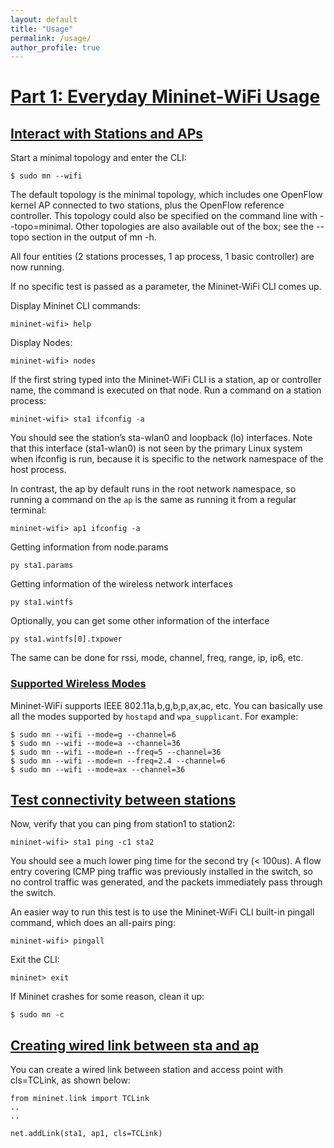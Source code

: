 ```yaml
---
layout: default
title: "Usage"
permalink: /usage/
author_profile: true
---
```


<a id="usage"></a>
# [Part 1: Everyday Mininet-WiFi Usage](#part1)


<a id="interact"></a>
## [Interact with Stations and APs](#interact)

Start a minimal topology and enter the CLI:
```
$ sudo mn --wifi
```

The default topology is the minimal topology, which includes one OpenFlow kernel AP connected to two stations, plus the OpenFlow reference controller. This topology could also be specified on the command line with --topo=minimal. Other topologies are also available out of the box; see the --topo section in the output of mn -h.

All four entities (2 stations processes, 1 ap process, 1 basic controller) are now running.

If no specific test is passed as a parameter, the Mininet-WiFi CLI comes up.

Display Mininet CLI commands:
```
mininet-wifi> help
```

Display Nodes:
```
mininet-wifi> nodes
```

If the first string typed into the Mininet-WiFi CLI is a station, ap or controller name, the command is executed on that node. Run a command on a station process:
```
mininet-wifi> sta1 ifconfig -a
```

You should see the station’s sta-wlan0 and loopback (lo) interfaces. Note that this interface (sta1-wlan0) is not seen by the primary Linux system when ifconfig is run, because it is specific to the network namespace of the host process.

In contrast, the ap by default runs in the root network namespace, so running a command on the ``ap`` is the same as running it from a regular terminal:
```
mininet-wifi> ap1 ifconfig -a
```

Getting information from node.params
```
py sta1.params
```
Getting information of the wireless network interfaces
```
py sta1.wintfs
```
Optionally, you can get some other information of the interface
```
py sta1.wintfs[0].txpower
```
The same can be done for rssi, mode, channel, freq, range, ip, ip6, etc.


<a id="supportedModes"></a>
### [Supported Wireless Modes](#supportedModes)

Mininet-WiFi supports IEEE 802.11a,b,g,b,p,ax,ac, etc. You can basically use all the modes supported by `hostapd` and `wpa_supplicant`. For example:
```
$ sudo mn --wifi --mode=g --channel=6
$ sudo mn --wifi --mode=a --channel=36
$ sudo mn --wifi --mode=n --freq=5 --channel=36
$ sudo mn --wifi --mode=n --freq=2.4 --channel=6
$ sudo mn --wifi --mode=ax --channel=36
```

<a id="connectivity"></a>
## [Test connectivity between stations](#connectivity)

Now, verify that you can ping from station1 to station2:
```
mininet-wifi> sta1 ping -c1 sta2
```

You should see a much lower ping time for the second try (< 100us). A flow entry covering ICMP ping traffic was previously installed in the switch, so no control traffic was generated, and the packets immediately pass through the switch.

An easier way to run this test is to use the Mininet-WiFi CLI built-in pingall command, which does an all-pairs ping:
```
mininet-wifi> pingall
```

Exit the CLI:

```
mininet> exit
```

If Mininet crashes for some reason, clean it up:

```
$ sudo mn -c
```

<a id="wiredlink"></a>
## [Creating wired link between sta and ap](#wiredlink)

You can create a wired link between station and access point with cls=TCLink, as shown below:

```
from mininet.link import TCLink
..
..

net.addLink(sta1, ap1, cls=TCLink)
```